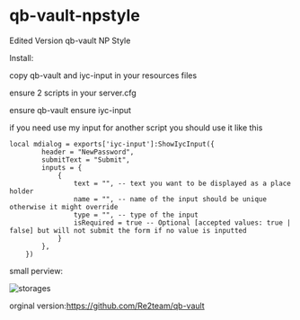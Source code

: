# qb-vault-npstyle
Edited Version qb-vault NP Style


Install:

copy qb-vault and iyc-input in your resources files

ensure 2 scripts in your server.cfg

ensure qb-vault
ensure iyc-input

if you need use my input for another script you should use it like this

```
local mdialog = exports['iyc-input']:ShowIycInput({
        header = "NewPassword",
        submitText = "Submit",
        inputs = {
            {
                text = "", -- text you want to be displayed as a place holder
                name = "", -- name of the input should be unique otherwise it might override
                type = "", -- type of the input
                isRequired = true -- Optional [accepted values: true | false] but will not submit the form if no value is inputted
            }
        },
    })

```

small perview:

![storages](https://user-images.githubusercontent.com/86536680/160136300-69a65dca-85bc-4aa1-a8bb-60d37fe46501.png)

orginal version:https://github.com/Re2team/qb-vault
